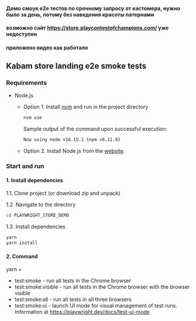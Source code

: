 #### Демо смоук e2e тестов по срочному запросу от кастомера, нужно было за день, потому без наведения красоты патернами
#### возможно сайт https://store.playcontestofchampions.com/ уже недоступен
#### приложено видео как работало


## Kabam store landing e2e smoke tests

### Requirements

  * Node.js
    * Option 1. Install [nvm](https://github.com/nvm-sh/nvm#installing-and-updating) and run in the project directory
      
      ```bash
      nvm use
      ```
      
      Sample output of the command upon successful execution:
      
      ```bash
      Now using node v16.15.1 (npm v8.11.0)
      ```
      
    * Option 2. Install Node.js from the [website](https://nodejs.org/en/download/).


### Start and run

#### 1. Install dependencies

1.1. Сlone project (or download zip and unpack)

1.2. Navigate to the directory

```bash
cd PLAYWRIGHT_STORE_DEMO
```

1.3. Install dependencies

```bash
yarn
yarn install
```

#### 2. Command

yarn + 
* test:smoke - run all tests in the Chrome browser
* test:smoke:visible - run all tests in the Chrome browser with the browser visible
* test:smoke:all -  run all tests in all three browsers
* test:smoke:ui - launch UI mode for visual management of test runs. Information at  https://playwright.dev/docs/test-ui-mode

